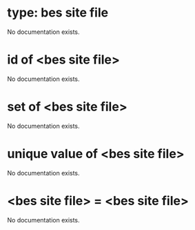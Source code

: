# type: bes site file

No documentation exists.

# id of &lt;bes site file&gt;

No documentation exists.

# set of &lt;bes site file&gt;

No documentation exists.

# unique value of &lt;bes site file&gt;

No documentation exists.

# &lt;bes site file&gt; = &lt;bes site file&gt;

No documentation exists.

